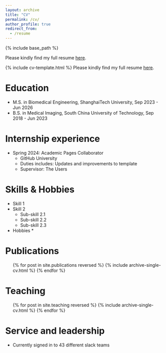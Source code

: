```yaml
---
layout: archive
title: "CV"
permalink: /cv/
author_profile: true
redirect_from:
  - /resume
---
```


{% include base_path %}

Please kindly find my full resume [here](../assets/CV_of_GaofengWu_ShanghaiTech.pdf).

{% include cv-template.html %}
Please kindly find my full resume <a href="{{ base_path }}/assets/CV_of_GaofengWu_ShanghaiTech.pdf" class="btn btn--primary">here</a>.



Education
======
* M.S. in Biomedical Engineering, ShanghaiTech University, Sep 2023 - Jun 2026
* B.S. in Medical Imaging, South China University of Technology, Sep 2018 - Jun 2023

Internship experience
======
* Spring 2024: Academic Pages Collaborator
  * GitHub University
  * Duties includes: Updates and improvements to template
  * Supervisor: The Users
  
Skills & Hobbies
======
* Skill 1
* Skill 2
  * Sub-skill 2.1
  * Sub-skill 2.2
  * Sub-skill 2.3
* Hobbies
  * 

Publications
======
  <ul>{% for post in site.publications reversed %}
    {% include archive-single-cv.html %}
  {% endfor %}</ul>
  
  
Teaching
======
  <ul>{% for post in site.teaching reversed %}
    {% include archive-single-cv.html %}
  {% endfor %}</ul>
  
Service and leadership
======
* Currently signed in to 43 different slack teams
